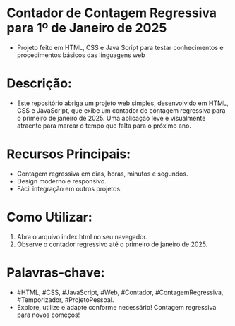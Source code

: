 # Contador de Contagem Regressiva para 1º de Janeiro de 2025
<ul>
<li>Projeto feito em HTML, CSS e Java Script para testar conhecimentos e procedimentos básicos das linguagens web</li>
</ul>

<h1>Descrição:</h1>
<ul>
<li>
Este repositório abriga um projeto web simples, desenvolvido em HTML, CSS e JavaScript, que exibe um contador de contagem regressiva para o primeiro de janeiro de 2025. Uma aplicação leve e visualmente atraente para marcar o tempo que falta para o próximo ano.
</li>
</ul>

<h1>Recursos Principais:</h1>

<ul>
<li>Contagem regressiva em dias, horas, minutos e segundos.</li>
<li>Design moderno e responsivo.</li>
<li>Fácil integração em outros projetos.</li>
</ul>

<h1>Como Utilizar:</h1>

<ol>
<li>Abra o arquivo index.html no seu navegador.</li>
<li>Observe o contador regressivo até o primeiro de janeiro de 2025.</li>
</ol>

<h1>Palavras-chave:</h1>
<ul>
<li>#HTML, #CSS, #JavaScript, #Web, #Contador, #ContagemRegressiva, #Temporizador, #ProjetoPessoal.</li>
<li>Explore, utilize e adapte conforme necessário! Contagem regressiva para novos começos!</li>
</ul>

